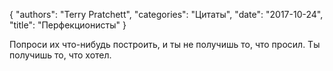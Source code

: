 {
   "authors": "Terry Pratchett",
   "categories": "Цитаты",
   "date": "2017-10-24",
   "title": "Перфекционисты"
}

Попроси их что-нибудь построить, и ты не получишь то, что просил. Ты получишь то, что хотел.
